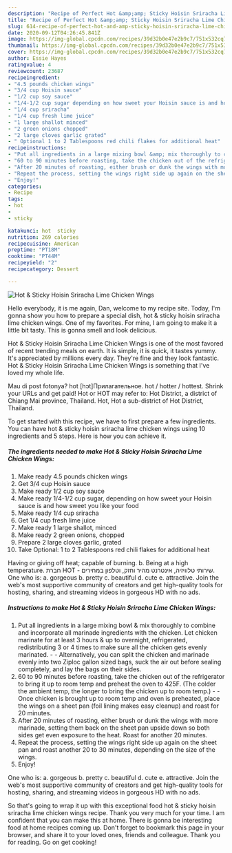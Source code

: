 ```yaml
---
description: "Recipe of Perfect Hot &amp;amp; Sticky Hoisin Sriracha Lime Chicken Wings"
title: "Recipe of Perfect Hot &amp;amp; Sticky Hoisin Sriracha Lime Chicken Wings"
slug: 614-recipe-of-perfect-hot-and-amp-sticky-hoisin-sriracha-lime-chicken-wings
date: 2020-09-12T04:26:45.841Z
image: https://img-global.cpcdn.com/recipes/39d32b0e47e2b9c7/751x532cq70/hot-sticky-hoisin-sriracha-lime-chicken-wings-recipe-main-photo.jpg
thumbnail: https://img-global.cpcdn.com/recipes/39d32b0e47e2b9c7/751x532cq70/hot-sticky-hoisin-sriracha-lime-chicken-wings-recipe-main-photo.jpg
cover: https://img-global.cpcdn.com/recipes/39d32b0e47e2b9c7/751x532cq70/hot-sticky-hoisin-sriracha-lime-chicken-wings-recipe-main-photo.jpg
author: Essie Hayes
ratingvalue: 4
reviewcount: 23687
recipeingredient:
- "4.5 pounds chicken wings"
- "3/4 cup Hoisin sauce"
- "1/2 cup soy sauce"
- "1/4-1/2 cup sugar depending on how sweet your Hoisin sauce is and how sweet you like your food"
- "1/4 cup sriracha"
- "1/4 cup fresh lime juice"
- "1 large shallot minced"
- "2 green onions chopped"
- "2 large cloves garlic grated"
- " Optional 1 to 2 Tablespoons red chili flakes for additional heat"
recipeinstructions:
- "Put all ingredients in a large mixing bowl &amp; mix thoroughly to combine and incorporate all marinade ingredients with the chicken. Let chicken marinate for at least 3 hours &amp; up to overnight, refrigerated, redistributing 3 or 4 times to make sure all the chicken gets evenly marinated.  Alternatively, you can split the chicken and marinade evenly into two Ziploc gallon sized bags, suck the air out before sealing completely, and lay the bags on their sides."
- "60 to 90 minutes before roasting, take the chicken out of the refrigerator to bring it up to room temp and preheat the oven to 425F. (The colder the ambient temp, the longer to bring the chicken up to room temp.)  Once chicken is brought up to room temp and oven is preheated, place the wings on a sheet pan (foil lining makes easy cleanup) and roast for 20 minutes."
- "After 20 minutes of roasting, either brush or dunk the wings with more marinade, setting them back on the sheet pan upside down so both sides get even exposure to the heat. Roast for another 20 minutes."
- "Repeat the process, setting the wings right side up again on the sheet pan and roast another 20 to 30 minutes, depending on the size of the wings."
- "Enjoy!"
categories:
- Recipe
tags:
- hot
- 
- sticky

katakunci: hot  sticky 
nutrition: 269 calories
recipecuisine: American
preptime: "PT18M"
cooktime: "PT44M"
recipeyield: "2"
recipecategory: Dessert

---
```



![Hot &amp; Sticky Hoisin Sriracha Lime Chicken Wings](https://img-global.cpcdn.com/recipes/39d32b0e47e2b9c7/751x532cq70/hot-sticky-hoisin-sriracha-lime-chicken-wings-recipe-main-photo.jpg)

Hello everybody, it is me again, Dan, welcome to my recipe site. Today, I'm gonna show you how to prepare a special dish, hot &amp; sticky hoisin sriracha lime chicken wings. One of my favorites. For mine, I am going to make it a little bit tasty. This is gonna smell and look delicious.

Hot &amp; Sticky Hoisin Sriracha Lime Chicken Wings is one of the most favored of recent trending meals on earth. It is simple, it is quick, it tastes yummy. It's appreciated by millions every day. They're fine and they look fantastic. Hot &amp; Sticky Hoisin Sriracha Lime Chicken Wings is something that I've loved my whole life.

Mau di post fotonya? hot [hɔt]Прилагательное. hot / hotter / hottest. Shrink your URLs and get paid! Hot or HOT may refer to: Hot District, a district of Chiang Mai province, Thailand. Hot, Hot a sub-district of Hot District, Thailand.


To get started with this recipe, we have to first prepare a few ingredients. You can have hot &amp; sticky hoisin sriracha lime chicken wings using 10 ingredients and 5 steps. Here is how you can achieve it.

<!--inarticleads1-->

##### The ingredients needed to make Hot &amp; Sticky Hoisin Sriracha Lime Chicken Wings:

1. Make ready 4.5 pounds chicken wings
1. Get 3/4 cup Hoisin sauce
1. Make ready 1/2 cup soy sauce
1. Make ready 1/4-1/2 cup sugar, depending on how sweet your Hoisin sauce is and how sweet you like your food
1. Make ready 1/4 cup sriracha
1. Get 1/4 cup fresh lime juice
1. Make ready 1 large shallot, minced
1. Make ready 2 green onions, chopped
1. Prepare 2 large cloves garlic, grated
1. Take  Optional: 1 to 2 Tablespoons red chili flakes for additional heat


Having or giving off heat; capable of burning. b. Being at a high temperature. חברת HOT - שירותי טלוויזיה, אינטרנט מהיר וחזק, וטלפון במחירים. One who is: a. gorgeous b. pretty c. beautiful d. cute e. attractive. Join the web&#39;s most supportive community of creators and get high-quality tools for hosting, sharing, and streaming videos in gorgeous HD with no ads. 

<!--inarticleads2-->

##### Instructions to make Hot &amp; Sticky Hoisin Sriracha Lime Chicken Wings:

1. Put all ingredients in a large mixing bowl &amp; mix thoroughly to combine and incorporate all marinade ingredients with the chicken. Let chicken marinate for at least 3 hours &amp; up to overnight, refrigerated, redistributing 3 or 4 times to make sure all the chicken gets evenly marinated. -  - Alternatively, you can split the chicken and marinade evenly into two Ziploc gallon sized bags, suck the air out before sealing completely, and lay the bags on their sides.
1. 60 to 90 minutes before roasting, take the chicken out of the refrigerator to bring it up to room temp and preheat the oven to 425F. (The colder the ambient temp, the longer to bring the chicken up to room temp.) -  - Once chicken is brought up to room temp and oven is preheated, place the wings on a sheet pan (foil lining makes easy cleanup) and roast for 20 minutes.
1. After 20 minutes of roasting, either brush or dunk the wings with more marinade, setting them back on the sheet pan upside down so both sides get even exposure to the heat. Roast for another 20 minutes.
1. Repeat the process, setting the wings right side up again on the sheet pan and roast another 20 to 30 minutes, depending on the size of the wings.
1. Enjoy!


One who is: a. gorgeous b. pretty c. beautiful d. cute e. attractive. Join the web&#39;s most supportive community of creators and get high-quality tools for hosting, sharing, and streaming videos in gorgeous HD with no ads. 

So that's going to wrap it up with this exceptional food hot &amp; sticky hoisin sriracha lime chicken wings recipe. Thank you very much for your time. I am confident that you can make this at home. There is gonna be interesting food at home recipes coming up. Don't forget to bookmark this page in your browser, and share it to your loved ones, friends and colleague. Thank you for reading. Go on get cooking!
